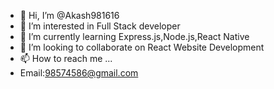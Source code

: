 - 👋 Hi, I’m @Akash981616
- 👀 I’m interested in Full Stack developer
- 🌱 I’m currently learning Express.js,Node.js,React Native
- 💞️ I’m looking to collaborate on React Website Development
- 📫 How to reach me ...
- Email:98574586@gmail.com

<!---
Akash981616/Akash981616 is a ✨ special ✨ repository because its `README.md` (this file) appears on your GitHub profile.
You can click the Preview link to take a look at your changes.
--->
